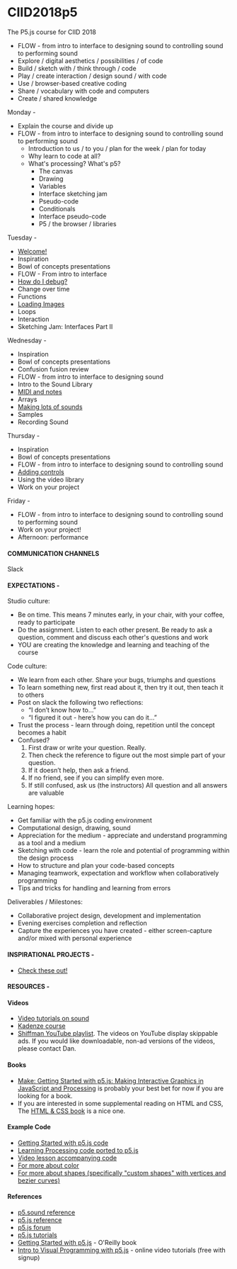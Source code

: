 # CIID2018p5
The P5.js course for CIID 2018

* FLOW - from intro to interface to designing sound to controlling sound to performing sound
* Explore / digital aesthetics / possibilities / of code
* Build / sketch with / think through / code
* Play / create interaction / design sound / with code
* Use / browser-based creative coding
* Share / vocabulary with code and computers
* Create / shared knowledge

Monday - 

  * Explain the course and divide up
  * FLOW - from intro to interface to designing sound to controlling sound to performing sound
    - Introduction to us / to you / plan for the week / plan for today
    - Why learn to code at all?
    - What's processing? What's p5?
      - The canvas
      - Drawing
      - Variables
      - Interface sketching jam
      - Pseudo-code
      - Conditionals
      - Interface pseudo-code
      - P5 / the browser / libraries

Tuesday - 

  * [Welcome!](https://docs.google.com/presentation/d/1-mCoQY1DI_YerSKSJnKx5Ll5G8LBtsNX9pa5OZHyHLI/edit?usp=sharing)
  * Inspiration
  * Bowl of concepts presentations
  * FLOW - From intro to interface
  * [How do I debug?](https://docs.google.com/presentation/d/1aO17BFwzLsxWvytMqbmU6YrRVdhP4K0tA44eC2r6HmQ/edit?usp=sharing)
  * Change over time
  * Functions
  * [Loading Images](/images)
  * Loops
  * Interaction
  * Sketching Jam: Interfaces Part II 

Wednesday -

  * Inspiration
  * Bowl of concepts presentations
  * Confusion fusion review
  * FLOW - from intro to interface to designing sound
  * Intro to the Sound Library
  * [MIDI and notes](/CIID2018p5/midi_and_notes)
  * Arrays
  * [Making lots of sounds](/CIID2018p5/auto_piano)
  * Samples
  * Recording Sound

Thursday - 

  * Inspiration
  * Bowl of concepts presentations
  * FLOW - from intro to interface to designing sound to controlling sound 
  * [Adding controls](https://docs.google.com/presentation/d/1W8F8W2Z2OExRgOhqkdYtpIaenhohBva9wiJDwSVNhdU/edit?usp=sharing)
  * Using the video library
  * Work on your project

Friday - 

  * FLOW - from intro to interface to designing sound to controlling sound to performing sound
  * Work on your project!
  * Afternoon: performance

#### COMMUNICATION CHANNELS
Slack

#### EXPECTATIONS -
Studio culture:

  * Be on time. This means 7 minutes early, in your chair, with your coffee, ready to participate
  * Do the assignment. Listen to each other present. Be ready to ask a question, comment and discuss each other's questions and work
  * YOU are creating the knowledge and learning and teaching of the course

Code culture:

  * We learn from each other. Share your bugs, triumphs and questions
  * To learn something new, first read about it, then try it out, then teach it to others
  * Post on slack the following two reflections:
      - “I don’t know how to…”
      - “I figured it out - here’s how you can do it…”
  * Trust the process - learn through doing, repetition until the concept becomes a habit
  * Confused? 
    1. First draw or write your question. Really. 
    2. Then check the reference to figure out the most simple part of your question. 
    3. If it doesn’t help, then ask a friend. 
    4. If no friend, see if you can simplify even more. 
    5. If still confused, ask us (the instructors)
All question and all answers are valuable

Learning hopes:

  * Get familiar with the p5.js coding environment
  * Computational design, drawing, sound
  * Appreciation for the medium - appreciate and understand programming as a tool and a medium
  * Sketching with code - learn the role and potential of programming within the design process
  * How to structure and plan your code-based concepts
  * Managing teamwork, expectation and workflow when collaboratively programming
  * Tips and tricks for handling and learning from errors

Deliverables / Milestones:

  * Collaborative project design, development and implementation
  * Evening exercises completion and reflection
  * Capture the experiences you have created - either screen-capture and/or mixed with personal experience

#### INSPIRATIONAL PROJECTS - 
- [Check these out!](https://joshuajnoble.github.io/CIID2018p5/wiki/inspirationalProjects)

#### RESOURCES -
#### Videos
- [Video tutorials on sound](https://www.youtube.com/playlist?list=PLRqwX-V7Uu6aFcVjlDAkkGIixw70s7jpW)
- [Kadenze course](https://www.kadenze.com/courses/introduction-to-programming-for-the-visual-arts-with-p5-js/info)
- [Shiffman YouTube playlist](https://www.youtube.com/user/shiffman/playlists?sort=dd&view=50&shelf_id=14). The videos on YouTube display skippable ads.  If you would like downloadable, non-ad versions of the videos, please contact Dan.

#### Books
- [Make: Getting Started with p5.js: Making Interactive Graphics in JavaScript and Processing](http://amzn.to/1PmztVt) is probably your best bet for now if you are looking for a book.
- If you are interested in some supplemental reading on HTML and CSS, The [HTML & CSS book](http://www.htmlandcssbook.com/) is a nice one.

#### Example Code
- [Getting Started with p5.js code](https://github.com/lmccart/gswp5.js-code)
- [Learning Processing code ported to p5.js](https://github.com/shiffman/LearningProcessing-p5.js)
- [Video lesson accompanying code](https://github.com/CodingRainbow/Rainbow-Code/tree/master/p5.js)
- [For more about color](https://programmingdesignsystems.com/color/a-short-history-of-color-theory/index.html)
- [For more about shapes (specifically "custom shapes" with vertices and bezier curves)](https://programmingdesignsystems.com/shape/custom-shapes/index.html#custom-shapes-pANLh0l)

#### References
- [p5.sound reference](http://p5js.org/reference/#/libraries/p5.sound)
- [p5.js reference](http://p5js.org/reference)
- [p5.js forum](http://forum.processing.org/two/)
- [p5.js tutorials](https://p5js.org/learn/)
- [Getting Started with p5.js](http://amzn.to/1PmztVt) - O'Reilly book
- [Intro to Visual Programming with p5.js](https://www.kadenze.com/courses/introduction-to-programming-for-the-visual-arts-with-p5-js) - online video tutorials (free with signup)